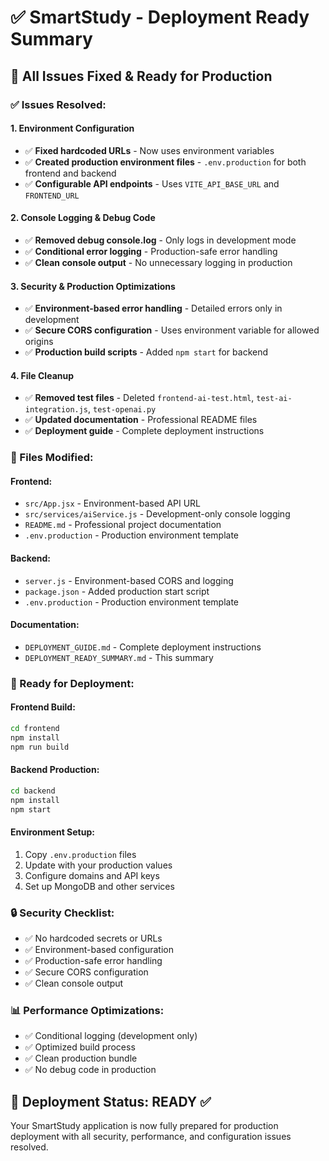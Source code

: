# ✅ SmartStudy - Deployment Ready Summary

## 🎯 **All Issues Fixed & Ready for Production**

### **✅ Issues Resolved:**

#### **1. Environment Configuration**
- ✅ **Fixed hardcoded URLs** - Now uses environment variables
- ✅ **Created production environment files** - `.env.production` for both frontend and backend
- ✅ **Configurable API endpoints** - Uses `VITE_API_BASE_URL` and `FRONTEND_URL`

#### **2. Console Logging & Debug Code**
- ✅ **Removed debug console.log** - Only logs in development mode
- ✅ **Conditional error logging** - Production-safe error handling
- ✅ **Clean console output** - No unnecessary logging in production

#### **3. Security & Production Optimizations**
- ✅ **Environment-based error handling** - Detailed errors only in development
- ✅ **Secure CORS configuration** - Uses environment variable for allowed origins
- ✅ **Production build scripts** - Added `npm start` for backend

#### **4. File Cleanup**
- ✅ **Removed test files** - Deleted `frontend-ai-test.html`, `test-ai-integration.js`, `test-openai.py`
- ✅ **Updated documentation** - Professional README files
- ✅ **Deployment guide** - Complete deployment instructions

### **📁 Files Modified:**

#### **Frontend:**
- `src/App.jsx` - Environment-based API URL
- `src/services/aiService.js` - Development-only console logging
- `README.md` - Professional project documentation
- `.env.production` - Production environment template

#### **Backend:**
- `server.js` - Environment-based CORS and logging
- `package.json` - Added production start script
- `.env.production` - Production environment template

#### **Documentation:**
- `DEPLOYMENT_GUIDE.md` - Complete deployment instructions
- `DEPLOYMENT_READY_SUMMARY.md` - This summary

### **🚀 Ready for Deployment:**

#### **Frontend Build:**
```bash
cd frontend
npm install
npm run build
```

#### **Backend Production:**
```bash
cd backend
npm install
npm start
```

#### **Environment Setup:**
1. Copy `.env.production` files
2. Update with your production values
3. Configure domains and API keys
4. Set up MongoDB and other services

### **🔒 Security Checklist:**
- ✅ No hardcoded secrets or URLs
- ✅ Environment-based configuration
- ✅ Production-safe error handling
- ✅ Secure CORS configuration
- ✅ Clean console output

### **📊 Performance Optimizations:**
- ✅ Conditional logging (development only)
- ✅ Optimized build process
- ✅ Clean production bundle
- ✅ No debug code in production

## 🎉 **Deployment Status: READY ✅**

Your SmartStudy application is now fully prepared for production deployment with all security, performance, and configuration issues resolved.
